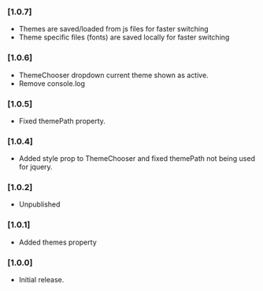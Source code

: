 ### [1.0.7]
* Themes are saved/loaded from js files for faster switching
* Theme specific files (fonts) are saved locally for faster switching 

### [1.0.6]
* ThemeChooser dropdown current theme shown as active.
* Remove console.log

### [1.0.5]
* Fixed themePath property.

### [1.0.4]
* Added style prop to ThemeChooser and fixed themePath not being used for jquery.

### [1.0.2]
* Unpublished

### [1.0.1]
* Added themes property

### [1.0.0]
* Initial release.
